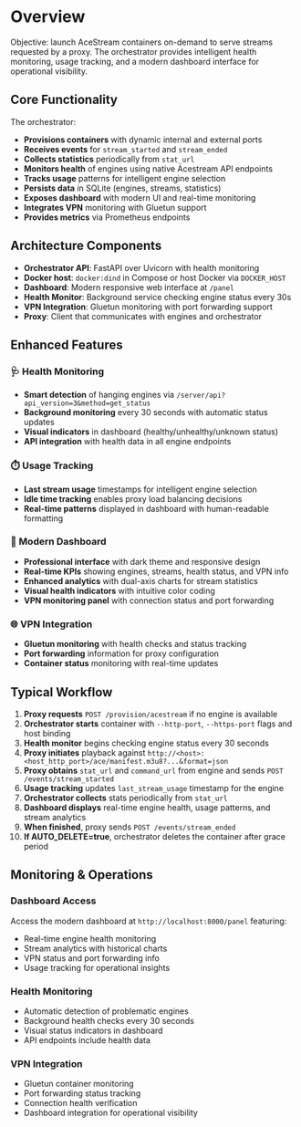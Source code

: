 

# Overview

Objective: launch AceStream containers on-demand to serve streams requested by a proxy. The orchestrator provides intelligent health monitoring, usage tracking, and a modern dashboard interface for operational visibility.

## Core Functionality

The orchestrator:
- **Provisions containers** with dynamic internal and external ports
- **Receives events** for `stream_started` and `stream_ended`  
- **Collects statistics** periodically from `stat_url`
- **Monitors health** of engines using native Acestream API endpoints
- **Tracks usage** patterns for intelligent engine selection
- **Persists data** in SQLite (engines, streams, statistics)
- **Exposes dashboard** with modern UI and real-time monitoring
- **Integrates VPN** monitoring with Gluetun support
- **Provides metrics** via Prometheus endpoints

## Architecture Components

- **Orchestrator API**: FastAPI over Uvicorn with health monitoring
- **Docker host**: `docker:dind` in Compose or host Docker via `DOCKER_HOST`
- **Dashboard**: Modern responsive web interface at `/panel`
- **Health Monitor**: Background service checking engine status every 30s
- **VPN Integration**: Gluetun monitoring with port forwarding support
- **Proxy**: Client that communicates with engines and orchestrator

## Enhanced Features

### 🩺 Health Monitoring
- **Smart detection** of hanging engines via `/server/api?api_version=3&method=get_status`
- **Background monitoring** every 30 seconds with automatic status updates
- **Visual indicators** in dashboard (healthy/unhealthy/unknown status)
- **API integration** with health data in all engine endpoints

### ⏱️ Usage Tracking  
- **Last stream usage** timestamps for intelligent engine selection
- **Idle time tracking** enables proxy load balancing decisions
- **Real-time patterns** displayed in dashboard with human-readable formatting

### 🎨 Modern Dashboard
- **Professional interface** with dark theme and responsive design
- **Real-time KPIs** showing engines, streams, health status, and VPN info
- **Enhanced analytics** with dual-axis charts for stream statistics
- **Visual health indicators** with intuitive color coding
- **VPN monitoring panel** with connection status and port forwarding

### 🌐 VPN Integration
- **Gluetun monitoring** with health checks and status tracking
- **Port forwarding** information for proxy configuration
- **Container status** monitoring with real-time updates

## Typical Workflow

1. **Proxy requests** `POST /provision/acestream` if no engine is available
2. **Orchestrator starts** container with `--http-port`, `--https-port` flags and host binding
3. **Health monitor** begins checking engine status every 30 seconds
4. **Proxy initiates** playback against `http://<host>:<host_http_port>/ace/manifest.m3u8?...&format=json`
5. **Proxy obtains** `stat_url` and `command_url` from engine and sends `POST /events/stream_started`
6. **Usage tracking** updates `last_stream_usage` timestamp for the engine
7. **Orchestrator collects** stats periodically from `stat_url`
8. **Dashboard displays** real-time engine health, usage patterns, and stream analytics
9. **When finished**, proxy sends `POST /events/stream_ended`
10. **If AUTO_DELETE=true**, orchestrator deletes the container after grace period

## Monitoring & Operations

### Dashboard Access
Access the modern dashboard at `http://localhost:8000/panel` featuring:
- Real-time engine health monitoring
- Stream analytics with historical charts  
- VPN status and port forwarding info
- Usage tracking for operational insights

### Health Monitoring
- Automatic detection of problematic engines
- Background health checks every 30 seconds
- Visual status indicators in dashboard
- API endpoints include health data

### VPN Integration
- Gluetun container monitoring
- Port forwarding status tracking
- Connection health verification
- Dashboard integration for operational visibility
